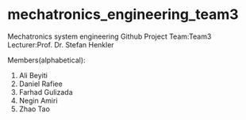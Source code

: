 # mechatronics_engineering_team3

Mechatronics system engineering Github Project 
Team:Team3 
Lecturer:Prof. Dr. Stefan Henkler

Members(alphabetical):
1. Ali Beyiti 
2. Daniel Rafiee
3. Farhad Gulizada
4. Negin Amiri
5. Zhao Tao

